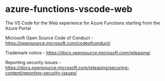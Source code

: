# azure-functions-vscode-web
The VS Code for the Web experience for Azure Functions starting from the Azure Portal

Microsoft Open Source Code of Conduct - https://opensource.microsoft.com/codeofconduct/

Trademark notice - https://docs.opensource.microsoft.com/releasing/

Reporting security issues - https://docs.opensource.microsoft.com/releasing/securing-content/reporting-security-issues/

